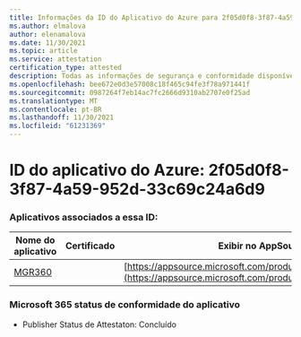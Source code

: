 ```yaml
---
title: Informações da ID do Aplicativo do Azure para 2f05d0f8-3f87-4a59-952d-33c69c24a6d9
ms.author: elmalova
author: elenamalova
ms.date: 11/30/2021
ms.topic: article
ms.service: attestation
certification_type: attested
description: Todas as informações de segurança e conformidade disponíveis para 2f05d0f8-3f87-4a59-952d-33c69c24a6d9.
ms.openlocfilehash: bee672e0d3e57008c18f465c94fe3f78a971441f
ms.sourcegitcommit: 0987264f7eb14ac7fc2666d9310ab2707e0f25ad
ms.translationtype: MT
ms.contentlocale: pt-BR
ms.lasthandoff: 11/30/2021
ms.locfileid: "61231369"
---
```

# <a name="azure-app-id-2f05d0f8-3f87-4a59-952d-33c69c24a6d9"></a>ID do aplicativo do Azure: 2f05d0f8-3f87-4a59-952d-33c69c24a6d9


### <a name="apps-associated-with-this-id"></a>Aplicativos associados a essa ID:
| **Nome do aplicativo** | **Certificado** | **Exibir no AppSource** |
|--------------|---------------|-----------------------|
| [MGR360](https://docs.microsoft.com/microsoft-365-app-certification/forward/WA200003329) |  | [https://appsource.microsoft.com/product/office/WA200003329](https://appsource.microsoft.com/product/office/WA200003329) |

### <a name="microsoft-365-app-compliance-status"></a>Microsoft 365 status de conformidade do aplicativo
- Publisher Status de Attestaton: Concluído
